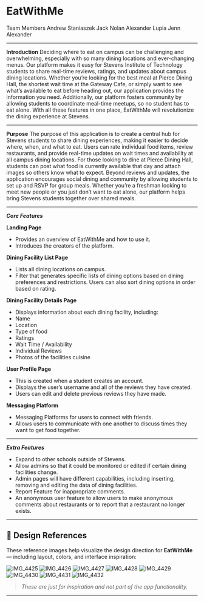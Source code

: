 # EatWithMe
Team Members
Andrew Staniaszek
Jack Nolan 
Alexander Lupia
Jenn Alexander

---

**Introduction**
Deciding where to eat on campus can be challenging and overwhelming, especially with so many dining locations and ever-changing menus. Our platform makes it easy for Stevens Institute of Technology students to share real-time reviews, ratings, and updates about campus dining locations. Whether you’re looking for the best meal at Pierce Dining Hall, the shortest wait time at the Gateway Cafe, or simply want to see what’s available to eat before heading out, our application provides the information you need. Additionally, our platform fosters community by allowing students to coordinate meal-time meetups, so no student has to eat alone. With all these features in one place, EatWithMe will revolutionize the dining experience at Stevens.

---

**Purpose**
The purpose of this application is to create a central hub for Stevens students to share dining experiences, making it easier to decide where, when, and what to eat. Users can rate individual food items, review restaurants, and provide real-time updates on wait times and availability at all campus dining locations. For those looking to dine at Pierce Dining Hall, students can post what food is currently available that day and attach images so others know what to expect. Beyond reviews and updates, the application encourages social dining and community by allowing students to set up and RSVP for group meals. Whether you’re a freshman looking to meet new people or you just don’t want to eat alone, our platform helps bring Stevens students together over shared meals.

---

_**Core Features**_

**Landing Page**
- Provides an overview of EatWithMe and how to use it.
- Introduces the creators of the platform.

**Dining Facility List Page**
- Lists all dining locations on campus.
- Filter that generates specific lists of dining options based on dining preferences and restrictions. Users can also sort dining options in order based on rating.

**Dining Facility Details Page**
- Displays information about each dining facility, including:
- Name
- Location
- Type of food
- Ratings
- Wait Time / Availability
- Individual Reviews
- Photos of the facilities cuisine

**User Profile Page**
- This is created when a student creates an account.
- Displays the user’s username and all of the reviews they have created.
- Users can edit and delete previous reviews they have made.

**Messaging Platform**
- Messaging Platforms for users to connect with friends.
- Allows users to communicate with one another to discuss times they want to get food together.

---

_**Extra Features**_
- Expand to other schools outside of Stevens.
- Allow admins so that it could be monitored or edited if certain dining facilities change.
- Admin pages will have different capabilities, including inserting, removing and editing the data of dining facilities.
- Report Feature for inappropriate comments.
- An anonymous user feature to allow users to make anonymous comments about restaurants or to report that a restaurant no longer exists.


---

## 🎨 Design References

These reference images help visualize the design direction for **EatWithMe** — including layout, colors, and interface inspiration:

![IMG_4425](IMG_4425.jpeg)
![IMG_4426](IMG_4426.jpeg)
![IMG_4427](IMG_4427.jpeg)
![IMG_4428](IMG_4428.jpeg)
![IMG_4429](IMG_4429.jpeg)
![IMG_4430](IMG_4430.jpeg)
![IMG_4431](IMG_4431.jpeg)
![IMG_4432](IMG_4432.jpeg)

> _These are just for inspiration and not part of the app functionality._

---
